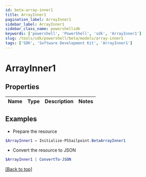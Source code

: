 ```yaml
---
id: beta-array-inner1
title: ArrayInner1
pagination_label: ArrayInner1
sidebar_label: ArrayInner1
sidebar_class_name: powershellsdk
keywords: ['powershell', 'PowerShell', 'sdk', 'ArrayInner1'] 
slug: /tools/sdk/powershell/beta/models/array-inner1
tags: ['SDK', 'Software Development Kit', 'ArrayInner1']
---
```



# ArrayInner1

## Properties

Name | Type | Description | Notes
------------ | ------------- | ------------- | -------------

## Examples

- Prepare the resource
```powershell
$ArrayInner1 = Initialize-PSSailpoint.BetaArrayInner1 
```

- Convert the resource to JSON
```powershell
$ArrayInner1 | ConvertTo-JSON
```


[[Back to top]](#) 

